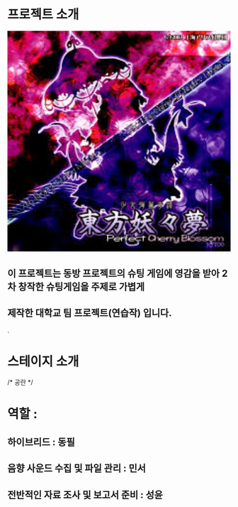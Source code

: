 # 프로젝트 소개

<img src="킹갓쭈대4조팀플/readme.jpg" alt="이미지 설명" width="600">

## 이 프로젝트는 동방 프로젝트의 슈팅 게임에 영감을 받아 2차 창작한 슈팅게임을 주제로 가볍게
## 제작한 대학교 팀 프로젝트(연습작) 입니다.

.

# 스테이지 소개

/*
공란
*/

# 역할 : <br>

## 하이브리드 : 동필 <br>
## 음향 사운드 수집 및 파일 관리 : 민서 <br>
## 전반적인 자료 조사 및 보고서 준비 : 성윤 <br>
